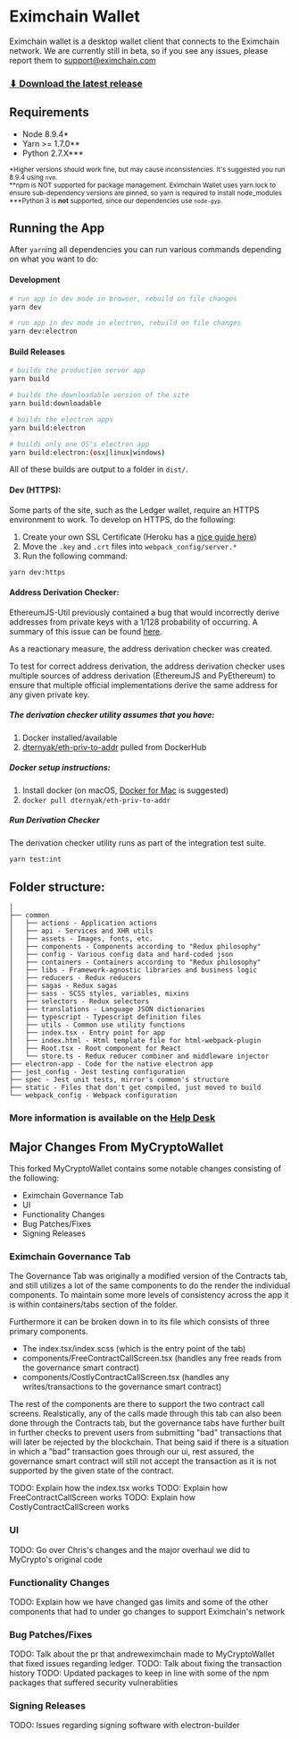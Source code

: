 # Eximchain Wallet

Eximchain wallet is a desktop wallet client that connects to the Eximchain network. We are currently still in beta, so if you see any issues, please report them to [support@eximchain.com](mailto:support@eximchain.com)

### [**⬇︎ Download the latest release**](https://github.com/Eximchain/EximchainWallet/releases)

## Requirements

* Node 8.9.4\*
* Yarn >= 1.7.0\*\*
* Python 2.7.X\*\*\*

<sub>\*Higher versions should work fine, but may cause inconsistencies. It's suggested you run 8.9.4 using `nvm`.</sub>
<br/>
<sub>**npm is NOT supported for package management. Eximchain Wallet uses yarn.lock to ensure sub-dependency versions are pinned, so yarn is required to install node_modules</sub>
<br/>
<sub>\***Python 3 is **not** supported, since our dependencies use `node-gyp`.</sub>

## Running the App

After `yarn`ing all dependencies you can run various commands depending on what you want to do:

#### Development

```bash
# run app in dev mode in browser, rebuild on file changes
yarn dev
```

```bash
# run app in dev mode in electron, rebuild on file changes
yarn dev:electron
```

#### Build Releases

```bash
# builds the production server app
yarn build
```

```bash
# builds the downloadable version of the site
yarn build:downloadable
```

```bash
# builds the electron apps
yarn build:electron

# builds only one OS's electron app
yarn build:electron:(osx|linux|windows)
```

All of these builds are output to a folder in `dist/`.


#### Dev (HTTPS):

Some parts of the site, such as the Ledger wallet, require an HTTPS environment to work. To develop on HTTPS, do the following:

1.  Create your own SSL Certificate (Heroku has a [nice guide here](https://devcenter.heroku.com/articles/ssl-certificate-self))
2.  Move the `.key` and `.crt` files into `webpack_config/server.*`
3.  Run the following command:

```bash
yarn dev:https
```

#### Address Derivation Checker:

EthereumJS-Util previously contained a bug that would incorrectly derive addresses from private keys with a 1/128 probability of occurring. A summary of this issue can be found [here](https://www.reddit.com/r/ethereum/comments/48rt6n/using_myetherwalletcom_just_burned_me_for/d0m4c6l/).

As a reactionary measure, the address derivation checker was created.

To test for correct address derivation, the address derivation checker uses multiple sources of address derivation (EthereumJS and PyEthereum) to ensure that multiple official implementations derive the same address for any given private key.

##### The derivation checker utility assumes that you have:

1.  Docker installed/available
2.  [dternyak/eth-priv-to-addr](https://hub.docker.com/r/dternyak/eth-priv-to-addr/) pulled from DockerHub

##### Docker setup instructions:

1.  Install docker (on macOS, [Docker for Mac](https://docs.docker.com/docker-for-mac/) is suggested)
2.  `docker pull dternyak/eth-priv-to-addr`

##### Run Derivation Checker

The derivation checker utility runs as part of the integration test suite.

```bash
yarn test:int
```

## Folder structure:

```
│
├── common
│   ├── actions - Application actions
│   ├── api - Services and XHR utils
│   ├── assets - Images, fonts, etc.
│   ├── components - Components according to "Redux philosophy"
│   ├── config - Various config data and hard-coded json
│   ├── containers - Containers according to "Redux philosophy"
│   ├── libs - Framework-agnostic libraries and business logic
│   ├── reducers - Redux reducers
│   ├── sagas - Redux sagas
│   ├── sass - SCSS styles, variables, mixins
│   ├── selectors - Redux selectors
│   ├── translations - Language JSON dictionaries
│   ├── typescript - Typescript definition files
│   ├── utils - Common use utility functions
│   ├── index.tsx - Entry point for app
│   ├── index.html - Html template file for html-webpack-plugin
│   ├── Root.tsx - Root component for React
│   └── store.ts - Redux reducer combiner and middleware injector
├── electron-app - Code for the native electron app
├── jest_config - Jest testing configuration
├── spec - Jest unit tests, mirror's common's structure
├── static - Files that don't get compiled, just moved to build
└── webpack_config - Webpack configuration
```

### More information is available on the [Help Desk](https://eximchain.zendesk.com/hc/en-us)


## Major Changes From MyCryptoWallet
This forked MyCryptoWallet contains some notable changes consisting of the following:

- Eximchain Governance Tab
- UI
- Functionality Changes
- Bug Patches/Fixes
- Signing Releases

### Eximchain Governance Tab

The Governance Tab was originally a modified version of the Contracts tab, and still utilizes a lot of the same components to do the render the individual components. To maintain some more levels of consistency across the app it is within containers/tabs section of the folder.

Furthermore it can be broken down in to its file which consists of three primary components.

- The index.tsx/index.scss (which is the entry point of the tab)
- components/FreeContractCallScreen.tsx (handles any free reads from the governance smart contract)
- components/CostlyContractCallScreen.tsx (handles any writes/transactions to the governance smart contract)

The rest of the components are there to support the two contract call screens. Realstically, any of the calls made through this tab can also been done through the Contracts tab, but the governance tabs have further built in further checks to prevent users from submitting "bad" transactions that will later be rejected by the blockchain. That being said if there is a situation in which a "bad" transaction goes through our ui, rest assured, the governance smart contract will still not accept the transaction as it is not supported by the given state of the contract.

TODO: Explain how the index.tsx works
TODO: Explain how FreeContractCallScreen works
TODO: Explain how CostlyContractCallScreen works

### UI
TODO: Go over Chris's changes and the major overhaul we did to MyCrypto's original code

### Functionality Changes
TODO: Explain how we have changed gas limits and some of the other components that had to under go changes to support Eximchain's network

### Bug Patches/Fixes
TODO: Talk about the pr that andreweximchain made to MyCryptoWallet that fixed issues regarding ledger. 
TODO: Talk about fixing the transaction history
TODO: Updated packages to keep in line with some of the npm packages that suffered security vulnerablities

### Signing Releases
TODO: Issues regarding signing software with electron-builder


